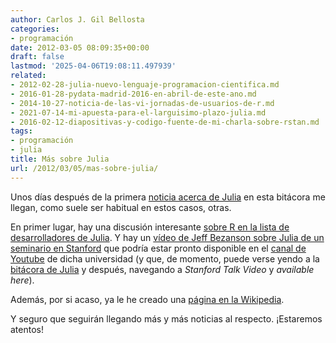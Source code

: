 ```yaml
---
author: Carlos J. Gil Bellosta
categories:
- programación
date: 2012-03-05 08:09:35+00:00
draft: false
lastmod: '2025-04-06T19:08:11.497939'
related:
- 2012-02-28-julia-nuevo-lenguaje-programacion-cientifica.md
- 2016-01-28-pydata-madrid-2016-en-abril-de-este-ano.md
- 2014-10-27-noticia-de-las-vi-jornadas-de-usuarios-de-r.md
- 2021-07-14-mi-apuesta-para-el-larguisimo-plazo-julia.md
- 2016-02-12-diapositivas-y-codigo-fuente-de-mi-charla-sobre-rstan.md
tags:
- programación
- julia
title: Más sobre Julia
url: /2012/03/05/mas-sobre-julia/
---
```


Unos días después de la primera [noticia acerca de Julia](https://datanalytics.com/2012/02/28/3327/) en esta bitácora me llegan, como suele ser habitual en estos casos, otras.

En primer lugar, hay una discusión interesante [sobre R en la lista de desarrolladores de Julia](http://groups.google.com/group/julia-dev/browse_thread/thread/9f79ed4f8334830a). Y hay un [vídeo de Jeff Bezanson sobre Julia de un seminario en Stanford](http://www.stanford.edu/class/ee380/winter-schedule-20112012.html) que podría estar pronto disponible en el [canal de Youtube](http://www.youtube.com/stanford) de dicha universidad (y que, de momento, puede verse yendo a la [bitácora de Julia](http://julialang.org/blog) y después, navegando a _Stanford Talk Video_ y _available here_).

Además, por si acaso, ya le he creado una [página en la Wikipedia](http://es.wikipedia.org/wiki/Julia_(lenguaje_de_programaci%C3%B3n)).

Y seguro que seguirán llegando más y más noticias al respecto. ¡Estaremos atentos!